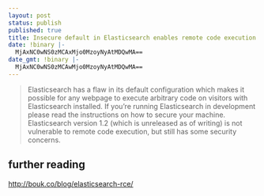 ```yaml
---
layout: post
status: publish
published: true
title: Insecure default in Elasticsearch enables remote code execution
date: !binary |-
  MjAxNC0wNS0zMCAxMjo0MzoyNyAtMDQwMA==
date_gmt: !binary |-
  MjAxNC0wNS0zMCAwMjo0MzoyNyAtMDQwMA==
---
```

> Elasticsearch has a flaw in its default configuration which makes it possible for any webpage to execute arbitrary code on visitors with Elasticsearch installed. If you&rsquo;re running Elasticsearch in development please read the instructions on how to secure your machine. Elasticsearch version 1.2 (which is unreleased as of writing) is not vulnerable to remote code execution, but still has some security concerns.


## further reading

<a href="http://bouk.co/blog/elasticsearch-rce/" target="_blank">http://bouk.co/blog/elasticsearch-rce/</a>
